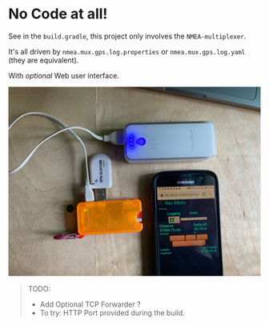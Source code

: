 # No Code at all!
See in the `build.gradle`, this project only involves the `NMEA-multiplexer`.

It's all driven by `nmea.mux.gps.log.properties` or `nmea.mux.gps.log.yaml` (they are equivalent).

With _optional_ Web user interface.

![At work](./logger.two.jpeg)

> TODO: 
> - Add Optional TCP Forwarder ?
> - To try: HTTP Port provided during the build.

